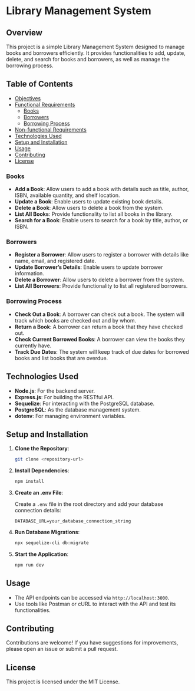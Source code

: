 # Library Management System

## Overview

This project is a simple Library Management System designed to manage books and borrowers efficiently. It provides functionalities to add, update, delete, and search for books and borrowers, as well as manage the borrowing process.

## Table of Contents

- [Objectives](#objectives)
- [Functional Requirements](#functional-requirements)
  - [Books](#books)
  - [Borrowers](#borrowers)
  - [Borrowing Process](#borrowing-process)
- [Non-functional Requirements](#non-functional-requirements)
- [Technologies Used](#technologies-used)
- [Setup and Installation](#setup-and-installation)
- [Usage](#usage)
- [Contributing](#contributing)
- [License](#license)

### Books

- **Add a Book**: Allow users to add a book with details such as title, author, ISBN, available quantity, and shelf location.
- **Update a Book**: Enable users to update existing book details.
- **Delete a Book**: Allow users to delete a book from the system.
- **List All Books**: Provide functionality to list all books in the library.
- **Search for a Book**: Enable users to search for a book by title, author, or ISBN.

### Borrowers

- **Register a Borrower**: Allow users to register a borrower with details like name, email, and registered date.
- **Update Borrower’s Details**: Enable users to update borrower information.
- **Delete a Borrower**: Allow users to delete a borrower from the system.
- **List All Borrowers**: Provide functionality to list all registered borrowers.

### Borrowing Process

- **Check Out a Book**: A borrower can check out a book. The system will track which books are checked out and by whom.
- **Return a Book**: A borrower can return a book that they have checked out.
- **Check Current Borrowed Books**: A borrower can view the books they currently have.
- **Track Due Dates**: The system will keep track of due dates for borrowed books and list books that are overdue.

## Technologies Used

- **Node.js**: For the backend server.
- **Express.js**: For building the RESTful API.
- **Sequelize**: For interacting with the PostgreSQL database.
- **PostgreSQL**: As the database management system.
- **dotenv**: For managing environment variables.

## Setup and Installation

1. **Clone the Repository**:

   ```bash
   git clone <repository-url>
   ```

2. **Install Dependencies**:

   ```bash
   npm install
   ```

3. **Create an .env File**:

   Create a `.env` file in the root directory and add your database connection details:

   ```
   DATABASE_URL=your_database_connection_string
   ```

4. **Run Database Migrations**:

   ```bash
   npx sequelize-cli db:migrate
   ```

5. **Start the Application**:

   ```bash
   npm run dev
   ```

## Usage

- The API endpoints can be accessed via `http://localhost:3000`.
- Use tools like Postman or cURL to interact with the API and test its functionalities.

## Contributing

Contributions are welcome! If you have suggestions for improvements, please open an issue or submit a pull request.

## License

This project is licensed under the MIT License.
